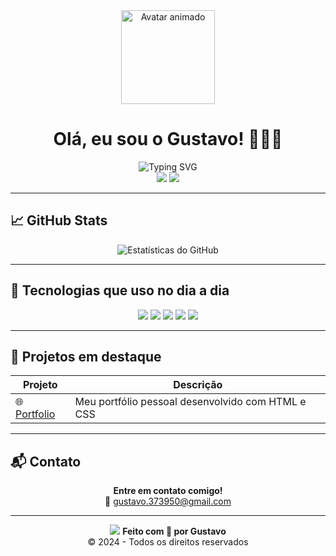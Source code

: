 <!-- Avatar e saudação -->
<div align="center">
  <img src="https://i.pinimg.com/originals/1e/31/3a/1e313a58c726ed08e116c1607dfe3875.gif" width="150" alt="Avatar animado">
  
  <h1 align="center">Olá, eu sou o Gustavo! 🧑🏻‍💻</h1>
  
  <img src="https://readme-typing-svg.demolab.com?font=Fira+Code&weight=500&size=22&duration=4000&pause=500&color=F7F7F7&center=true&vCenter=true&width=435&lines=Desenvolvedor+entusiasta+%F0%9F%9A%80;Apaixonado+por+tecnologia+e+inova%C3%A7%C3%A3o+%E2%9C%A8;Sempre+aprendendo+e+compartilhando+%F0%9F%93%9A" alt="Typing SVG" />
  
  <br />
  <a href="https://github.com/GustaDev2" target="_blank"><img src="https://img.shields.io/badge/GitHub-181717?style=for-the-badge&logo=github&logoColor=white" /></a>
  <a href="https://www.linkedin.com/in/gustavo-lopes-1694b1255/" target="_blank"><img src="https://img.shields.io/badge/LinkedIn-0A66C2?style=for-the-badge&logo=linkedin&logoColor=white" /></a>
</div>

---

## 📈 GitHub Stats
<p align="center">
  <img src="https://github-readme-stats.vercel.app/api?username=GustaDev2&show_icons=true&theme=dracula" alt="Estatísticas do GitHub">
</p>

---

## 🧠 Tecnologias que uso no dia a dia
<div align="center">
  <img src="https://img.shields.io/badge/MySQL-00000F?style=for-the-badge&logo=mysql&logoColor=white" />
  <img src="https://img.shields.io/badge/Python-3776AB?style=for-the-badge&logo=python&logoColor=white" />
  <img src="https://img.shields.io/badge/HTML5-E34F26?style=for-the-badge&logo=html5&logoColor=white" />
  <img src="https://img.shields.io/badge/CSS3-1572B6?style=for-the-badge&logo=css3&logoColor=white" />
  <img src="https://img.shields.io/badge/JavaScript-F7DF1E?style=for-the-badge&logo=javascript&logoColor=black" />
</div>

---

## 🎯 Projetos em destaque

| Projeto | Descrição |
|--------|------------|
| 🌐 [Portfolio](https://projetoportifoliogithub.netlify.app/) | Meu portfólio pessoal desenvolvido com HTML e CSS |

---

## 📬 Contato

<p align="center">
  <strong>Entre em contato comigo!</strong><br />
  📧 <a href="mailto:gustavo.373950@gmail.com">gustavo.373950@gmail.com</a>
</p>

---

<p align="center">
  <img src="https://capsule-render.vercel.app/api?type=waving&color=0:181818,100:4B0082&height=120&section=footer" />
  <b>Feito com 💙 por Gustavo</b> <br />
  &copy; 2024 - Todos os direitos reservados
</p>
